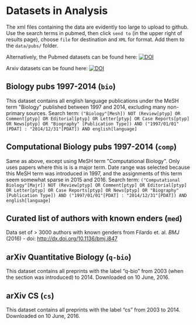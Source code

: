 # Datasets in Analysis

The xml files containing the data are evidently too large to upload to github. Use the search terms in pubmed, then click `send to` (in the upper right of results page), choose `file` for destination and `XML` for format. Add them to the `data/pubs/` folder.

Alternatively, the Pubmed datasets can be found here: [![DOI](https://zenodo.org/badge/doi/10.5281/zenodo.58990.svg)](http://dx.doi.org/10.5281/zenodo.58990)


Arxiv datasets can be found here: [![DOI](https://zenodo.org/badge/doi/10.5281/zenodo.60088.svg)](http://dx.doi.org/10.5281/zenodo.60088)


## Biology pubs 1997-2014 (`bio`)
This dataset contains all english language publications under the MeSH term "Biology" published between 1997 and 2014, excluding many non-primary sources. Search term: `("Biology"[Mesh]) NOT (Review[ptyp] OR Comment[ptyp] OR Editorial[ptyp] OR Letter[ptyp] OR Case Reports[ptyp] OR News[ptyp] OR "Biography" [Publication Type]) AND ("1997/01/01"[PDAT] : "2014/12/31"[PDAT]) AND english[language]`

## Computational Biology pubs 1997-2014 (`comp`)
Same as above, except using MeSH term "Computational Biology". Only uses papers where this is is a major term. Date range was selected because this MeSH term was introduced in 1997, and the assignments of this term seem somewhat sparse in 2015 and 2016. Search term: `("Computational Biology"[Majr]) NOT (Review[ptyp] OR Comment[ptyp] OR Editorial[ptyp] OR Letter[ptyp] OR Case Reports[ptyp] OR News[ptyp] OR "Biography" [Publication Type]) AND ("1997/01/01"[PDAT] : "2014/12/31"[PDAT]) AND english[language]`

## Curated list of authors with known enders (`med`)
Data set of > 3000 authors with known genders from Filardo et. al. *BMJ* (2016) - doi: http://dx.doi.org/10.1136/bmj.i847

## arXiv Quantitative Biology (`q-bio`)
This dataset contains all preprints with the label “q-bio” from 2003 (when the section was introduced) to 2014. Downloaded on 10 June, 2016.

## arXiv CS (`cs`)
This dataset contains all preprints with the label “cs” from 2003 to 2014. Downloaded on 10 June, 2016.
